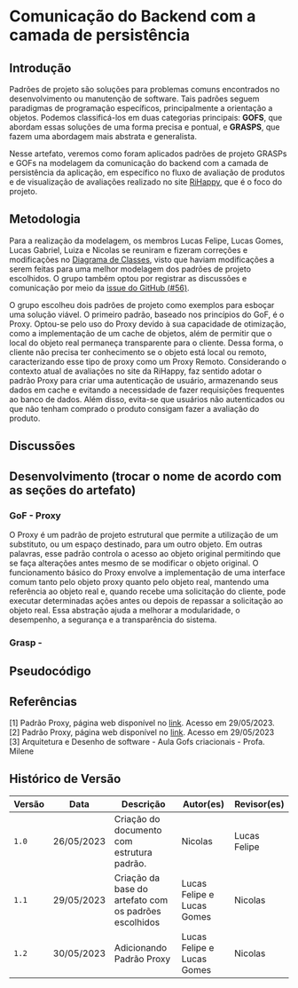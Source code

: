 # Comunicação do Backend com a camada de persistência

<!-- Lembre-se de incluir artefato no _sidebar.md.  -->

## Introdução

Padrões de projeto são soluções para problemas comuns encontrados  no desenvolvimento ou manutenção de software. Tais padrões seguem paradigmas de programação específicos, principalmente a orientação a objetos. Podemos classificá-los em duas categorias principais: **GOFS**, que abordam essas soluções de uma forma precisa e pontual, e **GRASPS**, que fazem uma abordagem mais abstrata e generalista.

Nesse artefato, veremos como foram aplicados padrões de projeto GRASPs e GOFs na modelagem da comunicação do backend com a camada de persistência da aplicação, em específico no fluxo de avaliação de produtos e de visualização de avaliações realizado no site [RiHappy](https://rihappy.com.br), que é o foco do projeto.

## Metodologia

Para a realização da modelagem, os membros Lucas Felipe, Lucas Gomes, Lucas Gabriel, Luiza e Nicolas se reuniram e fizeram correções e modificações no [Diagrama de Classes](https://encr.pw/DiagramaDeClasse), visto que haviam modificações a serem feitas para uma melhor modelagem dos padrões de projeto escolhidos. O grupo também optou por registrar as discussões e comunicação por meio da [issue do GitHub (#56)](https://github.com/UnBArqDsw2023-1/2023.1_G5_ProjetoRiHappy/issues/56).

O grupo escolheu dois padrões de projeto como exemplos para esboçar uma solução viável. O primeiro padrão, baseado nos princípios do GoF, é o Proxy. Optou-se pelo uso do Proxy devido à sua capacidade de otimização, como a implementação de um cache de objetos, além de permitir que o local do objeto real permaneça transparente para o cliente. Dessa forma, o cliente não precisa ter conhecimento se o objeto está local ou remoto, caracterizando esse tipo de proxy como um Proxy Remoto. Considerando o contexto atual de avaliações no site da RiHappy, faz sentido adotar o padrão Proxy para criar uma autenticação de usuário, armazenando seus dados em cache e evitando a necessidade de fazer requisições frequentes ao banco de dados. Além disso, evita-se que usuários não autenticados ou que não tenham comprado o produto consigam fazer a avaliação do produto.

## Discussões

<!-- Acredito que seja um tópico interessante para colocarmos prints das comunicações dentro das issues e post its e etc  -->

## Desenvolvimento (trocar o nome de acordo com as seções do artefato)

### GoF - Proxy

O Proxy é um padrão de projeto estrutural que permite a utilização de um substituto, ou um espaço destinado, para um outro objeto. Em outras palavras, esse padrão controla o acesso ao objeto original permitindo que se faça alterações antes mesmo de se modificar o objeto original. O funcionamento básico do Proxy envolve a implementação de uma interface comum tanto pelo objeto proxy quanto pelo objeto real, mantendo uma referência ao objeto real e, quando recebe uma solicitação do cliente, pode executar determinadas ações antes ou depois de repassar a solicitação ao objeto real. Essa abstração ajuda a melhorar a modularidade, o desempenho, a segurança e a transparência do sistema.

### Grasp - <modelo>

## Pseudocódigo

## Referências

[1] Padrão Proxy, página web disponível no [link](https://refactoring.guru/pt-br/design-patterns/proxy). Acesso em 29/05/2023. <br>
[2] Padrão Proxy, página web disponível no [link](https://diogomoreira.gitbook.io/padroes-de-projeto/padrao-proxy). Acesso em 29/05/2023 <br>
[3] Arquitetura e Desenho de software - Aula Gofs criacionais - Profa. Milene <br/>

## Histórico de Versão

| Versão | Data | Descrição | Autor(es) | Revisor(es) |
|--------|------|-----------|-----------|-------------|
| `1.0`  | 26/05/2023     | Criação do documento com estrutura padrão.          | Nicolas   | Lucas Felipe            |
| `1.1`  | 29/05/2023     | Criação da base do artefato com os padrões escolhidos        | Lucas Felipe e Lucas Gomes   | Nicolas            |
| `1.2`  | 30/05/2023     | Adicionando Padrão Proxy       | Lucas Felipe e Lucas Gomes   | Nicolas            |
